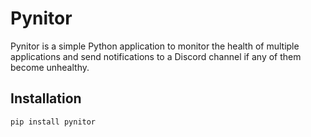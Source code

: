 # Pynitor

Pynitor is a simple Python application to monitor the health of multiple applications and send notifications to a Discord channel if any of them become unhealthy.

## Installation

```bash
pip install pynitor

